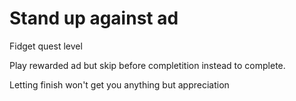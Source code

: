 # Stand up against ad

Fidget quest level

Play rewarded ad but skip before completition instead to complete.

Letting finish won't get you anything but appreciation